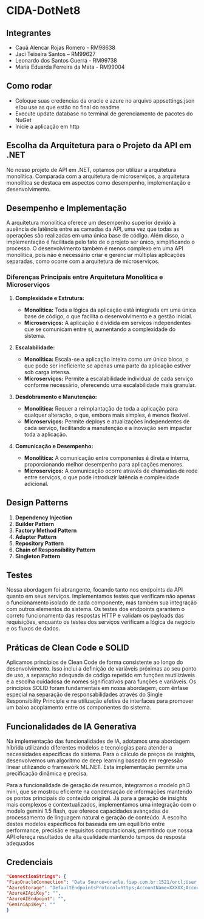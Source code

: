 ﻿# CIDA-DotNet8

## Integrantes
- Cauã Alencar Rojas Romero - RM98638
- Jaci Teixeira Santos – RM99627
- Leonardo dos Santos Guerra - RM99738
- Maria Eduarda Ferreira da Mata - RM99004

## Como rodar
- Coloque suas credencias da oracle e azure no arquivo appsettings.json e/ou use as que estão no final do readme
- Execute update database no terminal de gerenciamento de pacotes do NuGet
- Inicie a aplicação em http


## Escolha da Arquitetura para o Projeto da API em .NET
No nosso projeto de API em .NET, optamos por utilizar a arquitetura monolítica. Comparada com a arquitetura de microserviços, a arquitetura monolítica se destaca em aspectos como desempenho, implementação e desenvolvimento.

## Desempenho e Implementação
A arquitetura monolítica oferece um desempenho superior devido à ausência de latência entre as camadas da API, uma vez que todas as operações são realizadas em uma única base de código. Além disso, a implementação é facilitada pelo fato de o projeto ser único, simplificando o processo. O desenvolvimento também é menos complexo em uma API monolítica, pois não é necessário criar e gerenciar múltiplas aplicações separadas, como ocorre com a arquitetura de microserviços.


### Diferenças Principais entre Arquitetura Monolítica e Microserviços

1. **Complexidade e Estrutura:**
   - **Monolítica:** Toda a lógica da aplicação está integrada em uma única base de código, o que facilita o desenvolvimento e a gestão inicial.
   - **Microserviços:** A aplicação é dividida em serviços independentes que se comunicam entre si, aumentando a complexidade do sistema.

2. **Escalabilidade:**
   - **Monolítica:** Escala-se a aplicação inteira como um único bloco, o que pode ser ineficiente se apenas uma parte da aplicação estiver sob carga intensa.
   - **Microserviços:** Permite a escalabilidade individual de cada serviço conforme necessário, oferecendo uma escalabilidade mais granular.

3. **Desdobramento e Manutenção:**
   - **Monolítica:** Requer a reimplantação de toda a aplicação para qualquer alteração, o que, embora mais simples, é menos flexível.
   - **Microserviços:** Permite deploys e atualizações independentes de cada serviço, facilitando a manutenção e a inovação sem impactar toda a aplicação.

4. **Comunicação e Desempenho:**
   - **Monolítica:** A comunicação entre componentes é direta e interna, proporcionando melhor desempenho para aplicações menores.
   - **Microserviços:** A comunicação ocorre através de chamadas de rede entre serviços, o que pode introduzir latência e complexidade adicional.

## Design Patterns

1. **Dependency Injection**
2. **Builder Pattern**
3. **Factory Method Pattern**
4. **Adapter Pattern**
5. **Repository Pattern**
6. **Chain of Responsibility Pattern**
7. **Singleton Pattern**

## Testes
Nossa abordagem foi abrangente, focando tanto nos endpoints da API quanto em seus serviços. Implementamos testes que verificam não apenas o funcionamento isolado de cada componente, mas também sua integração com outros elementos do sistema. Os testes dos endpoints garantem o correto funcionamento das respostas HTTP e validam os payloads das requisições, enquanto os testes dos serviços verificam a lógica de negócio e os fluxos de dados.


## Práticas de Clean Code e SOLID
Aplicamos princípios de Clean Code de forma consistente ao longo do desenvolvimento. Isso inclui a definição de variáveis próximas ao seu ponto de uso, a separação adequada de código repetido em funções reutilizáveis e a escolha cuidadosa de nomes significativos para funções e variáveis. Os princípios SOLID foram fundamentais em nossa abordagem, com ênfase especial na separação de responsabilidades através do Single Responsibility Principle e na utilização efetiva de interfaces para promover um baixo acoplamento entre os componentes do sistema.

## Funcionalidades de IA Generativa
Na implementação das funcionalidades de IA, adotamos uma abordagem híbrida utilizando diferentes modelos e tecnologias para atender a necessidades específicas do sistema. Para o cálculo de preços de insights, desenvolvemos um algoritmo de deep learning baseado em regressão linear utilizando o framework ML.NET. Esta implementação permite uma precificação dinâmica e precisa.

Para a funcionalidade de geração de resumos, integramos o modelo phi3 mini, que se mostrou eficiente na condensação de informações mantendo os pontos principais do conteúdo original. Já para a geração de insights mais complexos e contextualizados, implementamos uma integração com o modelo gemini 1.5 flash, que oferece capacidades avançadas de processamento de linguagem natural e geração de conteúdo. A escolha destes modelos específicos foi baseada em um equilíbrio entre performance, precisão e requisitos computacionais, permitindo que nossa API ofereça resultados de alta qualidade mantendo tempos de resposta adequados

## Credenciais

````json
"ConnectionStrings": {
"FiapOracleConnection": "Data Source=oracle.fiap.com.br:1521/orcl;User ID=XXXXX;Password=XXXXX;",
"AzureStorage": "DefaultEndpointsProtocol=https;AccountName=XXXXX;AccountKey=XXXXX;EndpointSuffix=core.windows.net",
"AzureAIApiKey": "",
"AzureAIEndpoint": "",
"GeminiApiKey": ""
}
````
